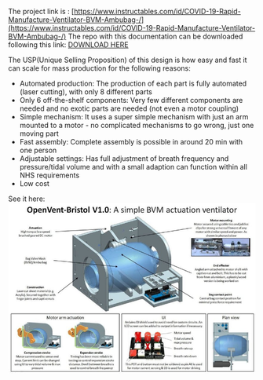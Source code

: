 
The project link is : [https://www.instructables.com/id/COVID-19-Rapid-Manufacture-Ventilator-BVM-Ambubag-/](https://www.instructables.com/id/COVID-19-Rapid-Manufacture-Ventilator-BVM-Ambubag-/)
The repo  with this documentation can be downloaded following this link: [DOWNLOAD HERE](https://github.com/CombatCovid/OpenVent-Bristol/archive/master.zip)


The USP(Unique Selling Proposition) of this design is how easy and fast it can scale for mass production for the following reasons:

- Automated production: The production of each part is fully automated (laser cutting), with only 8 different parts
- Only 6 off-the-shelf components: Very few different components are needed and no exotic parts are needed (not even a motor coupling)
- Simple mechanism: It uses a super simple mechanism with just an arm mounted to a motor - no complicated mechanisms to go wrong, just one moving part
- Fast assembly: Complete assembly is possible in around 20 min with one person
- Adjustable settings: Has full adjustment of breath frequency and pressure/tidal volume and with a small adaption can function within all NHS requirements
- Low cost

See it here: 
[![Watch the video](summary.jpg)](https://youtu.be/jutBw_xIwTw)


